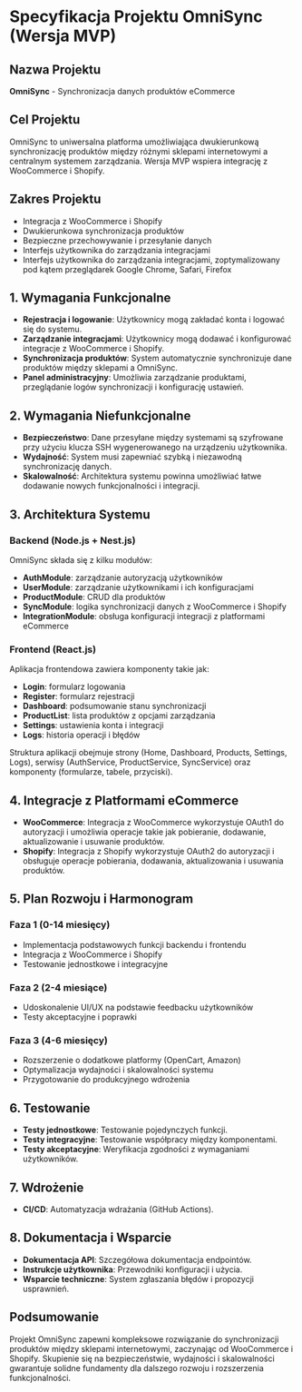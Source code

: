 # Specyfikacja Projektu OmniSync (Wersja MVP)

## Nazwa Projektu
**OmniSync** - Synchronizacja danych produktów eCommerce

## Cel Projektu
OmniSync to uniwersalna platforma umożliwiająca dwukierunkową synchronizację produktów między różnymi sklepami internetowymi a centralnym systemem zarządzania. Wersja MVP wspiera integrację z WooCommerce i Shopify.

## Zakres Projektu
- Integracja z WooCommerce i Shopify
- Dwukierunkowa synchronizacja produktów
- Bezpieczne przechowywanie i przesyłanie danych
- Interfejs użytkownika do zarządzania integracjami
- Interfejs użytkownika do zarządzania integracjami, zoptymalizowany pod kątem przeglądarek Google Chrome, Safari, Firefox

## 1. Wymagania Funkcjonalne
- **Rejestracja i logowanie**: Użytkownicy mogą zakładać konta i logować się do systemu.
- **Zarządzanie integracjami**: Użytkownicy mogą dodawać i konfigurować integracje z WooCommerce i Shopify.
- **Synchronizacja produktów**: System automatycznie synchronizuje dane produktów między sklepami a OmniSync.
- **Panel administracyjny**: Umożliwia zarządzanie produktami, przeglądanie logów synchronizacji i konfigurację ustawień.

## 2. Wymagania Niefunkcjonalne
- **Bezpieczeństwo**: Dane przesyłane między systemami są szyfrowane przy użyciu klucza SSH wygenerowanego na urządzeniu użytkownika.
- **Wydajność**: System musi zapewniać szybką i niezawodną synchronizację danych.
- **Skalowalność**: Architektura systemu powinna umożliwiać łatwe dodawanie nowych funkcjonalności i integracji.

## 3. Architektura Systemu
### Backend (Node.js + Nest.js)
OmniSync składa się z kilku modułów:
- **AuthModule**: zarządzanie autoryzacją użytkowników
- **UserModule**: zarządzanie użytkownikami i ich konfiguracjami
- **ProductModule**: CRUD dla produktów
- **SyncModule**: logika synchronizacji danych z WooCommerce i Shopify
- **IntegrationModule**: obsługa konfiguracji integracji z platformami eCommerce

### Frontend (React.js)
Aplikacja frontendowa zawiera komponenty takie jak:
- **Login**: formularz logowania
- **Register**: formularz rejestracji
- **Dashboard**: podsumowanie stanu synchronizacji
- **ProductList**: lista produktów z opcjami zarządzania
- **Settings**: ustawienia konta i integracji
- **Logs**: historia operacji i błędów

Struktura aplikacji obejmuje strony (Home, Dashboard, Products, Settings, Logs), serwisy (AuthService, ProductService, SyncService) oraz komponenty (formularze, tabele, przyciski).

## 4. Integracje z Platformami eCommerce
- **WooCommerce**: Integracja z WooCommerce wykorzystuje OAuth1 do autoryzacji i umożliwia operacje takie jak pobieranie, dodawanie, aktualizowanie i usuwanie produktów.
- **Shopify**: Integracja z Shopify wykorzystuje OAuth2 do autoryzacji i obsługuje operacje pobierania, dodawania, aktualizowania i usuwania produktów.

## 5. Plan Rozwoju i Harmonogram
### Faza 1 (0-14 miesięcy)
- Implementacja podstawowych funkcji backendu i frontendu
- Integracja z WooCommerce i Shopify
- Testowanie jednostkowe i integracyjne

### Faza 2 (2-4 miesiące)
- Udoskonalenie UI/UX na podstawie feedbacku użytkowników
- Testy akceptacyjne i poprawki

### Faza 3 (4-6 miesięcy)
- Rozszerzenie o dodatkowe platformy (OpenCart, Amazon)
- Optymalizacja wydajności i skalowalności systemu
- Przygotowanie do produkcyjnego wdrożenia

## 6. Testowanie
- **Testy jednostkowe**: Testowanie pojedynczych funkcji.
- **Testy integracyjne**: Testowanie współpracy między komponentami.
- **Testy akceptacyjne**: Weryfikacja zgodności z wymaganiami użytkowników.

## 7. Wdrożenie
- **CI/CD**: Automatyzacja wdrażania (GitHub Actions).

## 8. Dokumentacja i Wsparcie
- **Dokumentacja API**: Szczegółowa dokumentacja endpointów.
- **Instrukcje użytkownika**: Przewodniki konfiguracji i użycia.
- **Wsparcie techniczne**: System zgłaszania błędów i propozycji usprawnień.

## Podsumowanie
Projekt OmniSync zapewni kompleksowe rozwiązanie do synchronizacji produktów między sklepami internetowymi, zaczynając od WooCommerce i Shopify. Skupienie się na bezpieczeństwie, wydajności i skalowalności gwarantuje solidne fundamenty dla dalszego rozwoju i rozszerzenia funkcjonalności.
